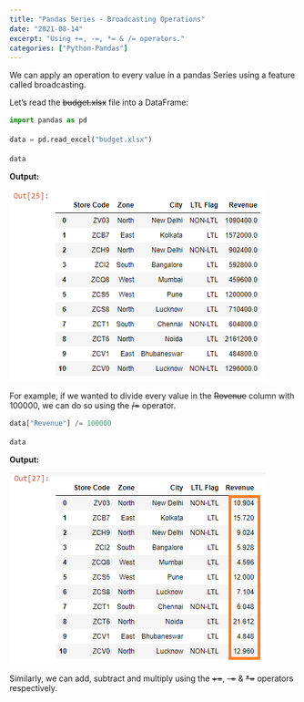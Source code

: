 ```yaml
---
title: "Pandas Series - Broadcasting Operations"
date: "2021-08-14"
excerpt: "Using +=, -=, *= & /= operators."
categories: ["Python-Pandas"]
---
```


We can apply an operation to every value in a pandas Series using a feature called broadcasting.

Let’s read the ~~budget.xlsx~~ file into a DataFrame:

```py {numberLines}
import pandas as pd

data = pd.read_excel("budget.xlsx")

data
```

**Output:**

![Budget](../images/pandasBroadcast/budget.png)

For example, if we wanted to divide every value in the ~~Revenue~~ column with 100000, we can do so using the ~~/=~~ operator.

```py {numberLines}
data["Revenue"] /= 100000

data
```

**Output:**

![Revenue](../images/pandasBroadcast/revenue.png)

Similarly, we can add, subtract and multiply using the ~~+=~~, ~~-=~~ & ~~\*=~~ operators respectively.
